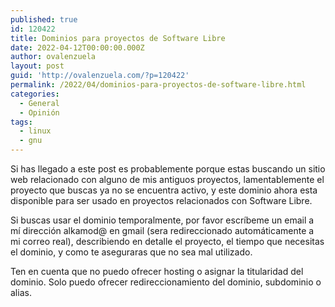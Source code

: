 ```yaml
---
published: true
id: 120422
title: Dominios para proyectos de Software Libre
date: 2022-04-12T00:00:00.000Z
author: ovalenzuela
layout: post
guid: 'http://ovalenzuela.com/?p=120422'
permalink: /2022/04/dominios-para-proyectos-de-software-libre.html
categories:
  - General
  - Opinión
tags:
  - linux
  - gnu
---
```


Si has llegado a este post es probablemente porque estas buscando un sitio web relacionado con alguno de mis antiguos proyectos, lamentablemente el proyecto que buscas ya no se encuentra activo, y este dominio ahora esta disponible para ser usado en proyectos relacionados con Software Libre.


Si buscas usar el dominio temporalmente, por favor escríbeme un email a mí dirección alkamod@ en gmail (sera redireccionado automáticamente a mi correo real), describiendo en detalle el proyecto, el tiempo que necesitas el dominio, y como te aseguraras que no sea mal utilizado.


Ten en cuenta que no puedo ofrecer hosting o asignar la titularidad del dominio. Solo puedo ofrecer redireccionamiento del dominio, subdominio o alias.
